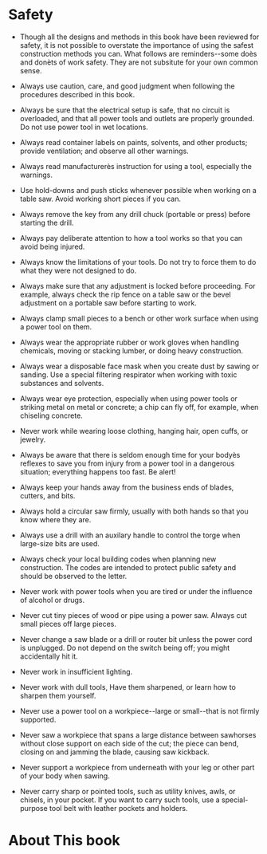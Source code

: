 # Safety
* Though all the designs and methods in this book have been reviewed for safety, it is not possible to overstate the importance of using the safest construction methods you can. What follows are reminders--some doès and donèts of work safety. They are not subsitute for your own common sense.

* Always use caution, care, and good judgment when following the procedures described in this book.
* Always be sure that the electrical setup is safe, that no circuit is overloaded, and that all power tools and outlets are properly grounded. Do not use power tool in wet locations.
* Always read container labels on paints, solvents, and other products; provide ventilation; and observe all other warnings.
* Always read manufacturerès instruction for using a tool, especially the warnings.
* Use hold-downs and push sticks whenever possible when working on a table saw. Avoid working short pieces if you can.
* Always remove the key from any drill chuck (portable or press) before starting the drill.
* Always pay deliberate attention to how a tool works so that you can avoid being injured.
* Always know the limitations of your tools. Do not try to force them to do what they were not designed to do.
* Always make sure that any adjustment is locked before proceeding. For example, always check the rip fence on a table saw or the bevel adjustment on a portable saw before starting to work.
* Always clamp small pieces to a bench or other work surface when using a power tool on them.
* Always wear the appropriate rubber or work gloves when handling chemicals, moving or stacking lumber, or doing heavy construction.
* Always wear a disposable face mask when you create dust by sawing or sanding. Use a special filtering respirator when working with toxic substances and solvents.
* Always wear eye protection, especially when using power tools or striking metal on metal or concrete; a chip can fly off, for example, when chiseling concrete.
* Never work while wearing loose clothing, hanging hair, open cuffs, or jewelry.
* Always be aware that there is seldom enough time for your bodyès reflexes to save you from injury from a power tool in a dangerous situation; everything happens too fast. Be alert!
* Always keep your hands away from the business ends of blades, cutters, and bits.
* Always hold a circular saw firmly, usually with both hands so that you know where they are.
* Always use a drill with an auxilary handle to control the torge when large-size bits are used.
* Always check your local building codes when planning new construction. The codes are intended to protect public safety and should be observed to the letter.
* Never work with power tools when you are tired or under the influence of alcohol or drugs.
* Never cut tiny pieces of wood or pipe using a power saw. Always cut small pieces off large pieces.
* Never change a saw blade or a drill or router bit unless the power cord is unplugged. Do not depend on the switch being off; you might accidentally hit it.
* Never work in insufficient lighting.
* Never work with dull tools, Have them sharpened, or learn how to sharpen them yourself.
* Never use a power tool on a workpiece--large or small--that is not firmly supported.
* Never saw a workpiece that spans a large distance between sawhorses without close support on each side of the cut; the piece can bend, closing on and jamming the blade, causing saw kickback.
* Never support a workpiece from underneath with your leg or other part of your body when sawing.
* Never carry sharp or pointed tools, such as utility knives, awls, or chisels, in your pocket. If you want to carry such tools, use a special-purpose tool belt with leather pockets and holders.

# About This book
